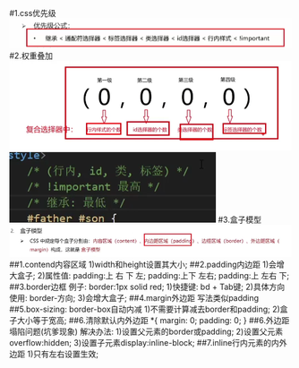 #1.css优先级
![](../images/youxianji.png)
#2.权重叠加
![](../images/quanzhongdiejia.png)
![](../images/important.png)
#3.盒子模型
![](../images/hezimoxing.png) 
##1.contend内容区域
 1)width和height设置其大小;
##2.padding内边距
 1)会增大盒子;
 2)属性值:
       padding:上 右 下 左;
       padding:上下 左右;
       padding:上 左右 下;
##3.border边框
例子: border:1px solid red; 
 1)快捷键: bd + Tab键;
 2)具体方向使用: border-方向; 
 3)会增大盒子;
##4.margin外边距
写法类似padding
##5.box-sizing: border-box自动内减
 1)不需要计算减去border和padding;
 2)盒子大小等于宽高;
##6.清除默认内外边距
*{
    margin: 0;
    padding: 0;
}
##6.外边距塌陷问题(坑爹现象)
解决办法:
 1)设置父元素的border或padding;
 2)设置父元素overflow:hidden;
 3)设置子元素display:inline-block;
##7.inline行内元素的内外边距
 1)只有左右设置生效;